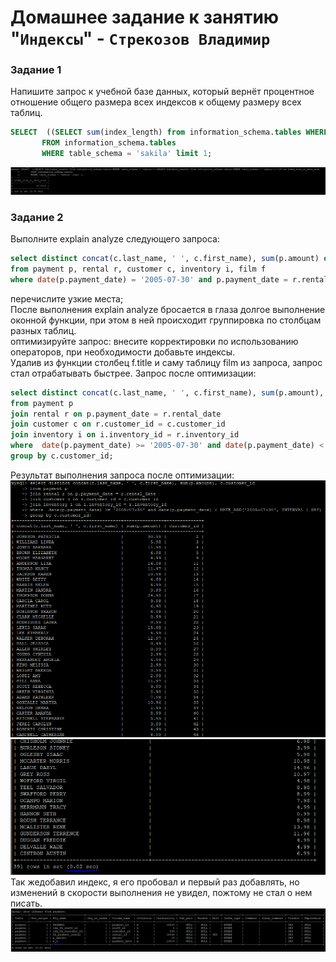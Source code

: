 # Домашнее задание к занятию "`Индексы`" - `Стрекозов Владимир`

### Задание 1
Напишите запрос к учебной базе данных, который вернёт процентное отношение общего размера всех индексов к общему размеру всех таблиц.  
```SQL
SELECT  ((SELECT sum(index_length) from information_schema.tables WHERE table_schema = 'sakila')/(SELECT sum(data_length) from information_schema.tables WHERE table_schema = 'sakila'))*100 as index_size_in_data_size  
       FROM information_schema.tables
       WHERE table_schema = 'sakila' limit 1;
```  
![](https://github.com/Svalker1989/SQL_Indexes/blob/main/Z1.PNG)  

### Задание 2
Выполните explain analyze следующего запроса:  
```SQL
select distinct concat(c.last_name, ' ', c.first_name), sum(p.amount) over (partition by c.customer_id, f.title)
from payment p, rental r, customer c, inventory i, film f
where date(p.payment_date) = '2005-07-30' and p.payment_date = r.rental_date and r.customer_id = c.customer_id and i.inventory_id = r.inventory_id
```
перечислите узкие места;  
После выполнения explain analyze бросается в глаза долгое выполнение оконной функции, при этом в ней происходит группировка по столбцам разных таблиц.  
оптимизируйте запрос: внесите корректировки по использованию операторов, при необходимости добавьте индексы.  
Удалив из функции столбец f.title и саму таблицу film из запроса, запрос стал отрабатывать быстрее. 
Запрос после оптимизации:  
```SQL
select distinct concat(c.last_name, ' ', c.first_name), sum(p.amount), c.customer_id
from payment p
join rental r on p.payment_date = r.rental_date 
join customer c on r.customer_id = c.customer_id 
join inventory i on i.inventory_id = r.inventory_id 
where  date(p.payment_date) >= '2005-07-30' and date(p.payment_date) < DATE_ADD('2005-07-30', INTERVAL 1 DAY)
group by c.customer_id;
```
Результат выполнения запроса после оптимизации:  
 ![](https://github.com/Svalker1989/SQL_Indexes/blob/main/Z2_1.PNG)  
![](https://github.com/Svalker1989/SQL_Indexes/blob/main/Z2_2.PNG)  
Так жедобавил индекс, я его пробовал и первый раз добавлять, но изменений в скорости выполнения не увидел, пожтому не стал о нем писать.
![](https://github.com/Svalker1989/SQL_Indexes/blob/main/Z2_3.PNG)  
